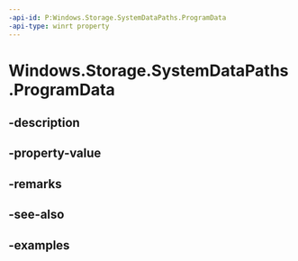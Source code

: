 ```yaml
---
-api-id: P:Windows.Storage.SystemDataPaths.ProgramData
-api-type: winrt property
---
```


<!-- Property syntax.
public string ProgramData { get; }
-->

# Windows.Storage.SystemDataPaths.ProgramData

## -description

## -property-value

## -remarks

## -see-also

## -examples


